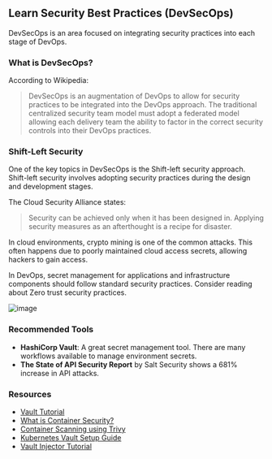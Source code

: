 ## Learn Security Best Practices (DevSecOps)

DevSecOps is an area focused on integrating security practices into each stage of DevOps.

### What is DevSecOps?

According to Wikipedia:

> DevSecOps is an augmentation of DevOps to allow for security practices to be integrated into the DevOps approach. The traditional centralized security team model must adopt a federated model allowing each delivery team the ability to factor in the correct security controls into their DevOps practices.

### Shift-Left Security

One of the key topics in DevSecOps is the Shift-left security approach. Shift-left security involves adopting security practices during the design and development stages.

The Cloud Security Alliance states:

> Security can be achieved only when it has been designed in. Applying security measures as an afterthought is a recipe for disaster.


In cloud environments, crypto mining is one of the common attacks. This often happens due to poorly maintained cloud access secrets, allowing hackers to gain access.


In DevOps, secret management for applications and infrastructure components should follow standard security practices. Consider reading about Zero trust security practices.

![image](https://github.com/ben-le/DevOps_Trainings/assets/34547999/716a1226-bcd2-41c5-b86d-67e24107cfcb)


### Recommended Tools

- **HashiCorp Vault**: A great secret management tool. There are many workflows available to manage environment secrets.
- **The State of API Security Report** by Salt Security shows a 681% increase in API attacks.

### Resources

- [Vault Tutorial](https://learn.hashicorp.com/tutorials/vault)
- [What is Container Security?](https://containersecurity.com/)
- [Container Scanning using Trivy](https://github.com/aquasecurity/trivy)
- [Kubernetes Vault Setup Guide](https://kubernetes.io/docs/tasks/inject-data-application/vault-injector/)
- [Vault Injector Tutorial](https://learn.hashicorp.com/tutorials/vault/kubernetes-secret-injection)

